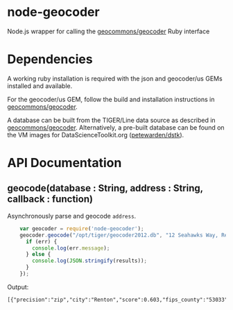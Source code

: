 node-geocoder
=============

Node.js wrapper for calling the [geocommons/geocoder](http://github.com/geocommons/geocoder) Ruby interface 

# Dependencies
A working ruby installation is required with the json and geocoder/us GEMs installed and available.

For the geocoder/us GEM, follow the build and installation instructions in [geocommons/geocoder](http://github.com/geocommons/geocoder).

A database can be built from the TIGER/Line data source as described in [geocommons/geocoder](http://github.com/geocommons/geocoder). Alternatively, a pre-built database can be found on the VM images for DataScienceToolkit.org ([petewarden/dstk](http://github.com/petewarden/dstk)).

# API Documentation

## geocode(database : String, address : String, callback : function)

Asynchronously parse and geocode `address`.
```javascript
	var geocoder = require('node-geocoder');
	geocoder.geocode("/opt/tiger/geocoder2012.db", "12 Seahawks Way, Renton, WA, 98056", function(err, results) {
	  if (err) {
	    console.log(err.message);
	  } else {
	    console.log(JSON.stringify(results));
	  }
	});
```
Output:
	
	[{"precision":"zip","city":"Renton","score":0.603,"fips_county":"53033","lon":-122.186447,"zip":"98056","lat":47.514671,"state":"WA"}]
